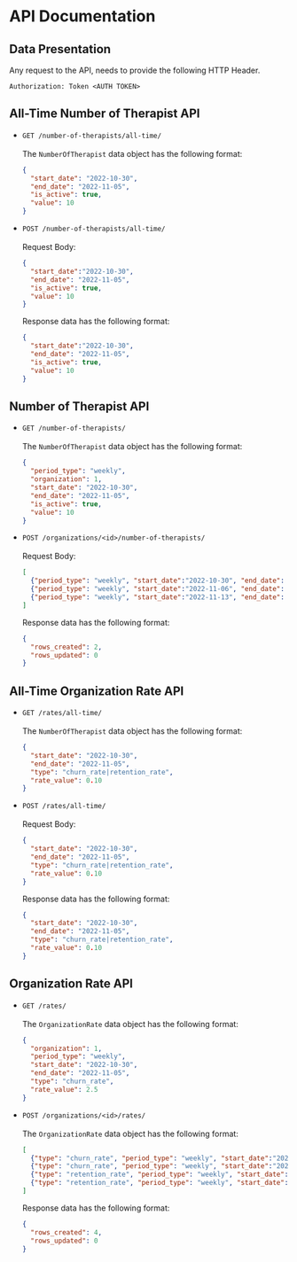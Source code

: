 # API Documentation

## Data Presentation
Any request to the API, needs to provide the following HTTP Header.

```
Authorization: Token <AUTH TOKEN>
```

## All-Time Number of Therapist API
- `GET /number-of-therapists/all-time/`
  <br/><br/>The `NumberOfTherapist` data object has the following format:
  ```json
  {
    "start_date": "2022-10-30",
    "end_date": "2022-11-05",
    "is_active": true,
    "value": 10
  }
  ```
- `POST /number-of-therapists/all-time/`
  <br/><br/>Request Body:

  ```json
  {
    "start_date":"2022-10-30",
    "end_date": "2022-11-05",
    "is_active": true,
    "value": 10
  }
  ```

  Response data has the following format:
  ```json
  {
    "start_date":"2022-10-30",
    "end_date": "2022-11-05",
    "is_active": true,
    "value": 10
  }
  ```

## Number of Therapist API
- `GET /number-of-therapists/`
  <br/><br/>The `NumberOfTherapist` data object has the following format:
  ```json
  {
    "period_type": "weekly",
    "organization": 1,
    "start_date": "2022-10-30",
    "end_date": "2022-11-05",
    "is_active": true,
    "value": 10
  }
  ```
- `POST /organizations/<id>/number-of-therapists/`
  <br/><br/>Request Body:

  ```json
  [
    {"period_type": "weekly", "start_date":"2022-10-30", "end_date": "2022-11-05", "is_active": true, "value": 10},
    {"period_type": "weekly", "start_date":"2022-11-06", "end_date": "2022-11-12", "is_active": false, "value": 11},
    {"period_type": "weekly", "start_date":"2022-11-13", "end_date": "2018-11-19", "is_active": true, "value": 29}
  ]
  ```

  Response data has the following format:
  ```json
  {
    "rows_created": 2,
    "rows_updated": 0
  }
  ```

## All-Time Organization Rate API
- `GET /rates/all-time/`
  <br/><br/>The `NumberOfTherapist` data object has the following format:
  ```json
  {
    "start_date": "2022-10-30",
    "end_date": "2022-11-05",
    "type": "churn_rate|retention_rate",
    "rate_value": 0.10
  }
  ```
- `POST /rates/all-time/`
  <br/><br/>Request Body:

  ```json
  {
    "start_date": "2022-10-30",
    "end_date": "2022-11-05",
    "type": "churn_rate|retention_rate",
    "rate_value": 0.10
  }
  ```

  Response data has the following format:
  ```json
  {
    "start_date": "2022-10-30",
    "end_date": "2022-11-05",
    "type": "churn_rate|retention_rate",
    "rate_value": 0.10
  }
  ```


## Organization Rate API
- `GET /rates/`
  <br/><br/>The `OrganizationRate` data object has the following format:
  ```json
  {
    "organization": 1,
    "period_type": "weekly",
    "start_date": "2022-10-30",
    "end_date": "2022-11-05",
    "type": "churn_rate",
    "rate_value": 2.5
  }
  ```
- `POST /organizations/<id>/rates/`
  <br/><br/>The `OrganizationRate` data object has the following format:
  ```json
  [
    {"type": "churn_rate", "period_type": "weekly", "start_date":"2022-10-30", "end_date": "2022-11-05", "rate_value": 1.5},
    {"type": "churn_rate", "period_type": "weekly", "start_date":"2022-11-06", "end_date": "2022-11-12", "rate_value": 2.5},
    {"type": "retention_rate", "period_type": "weekly", "start_date":"2022-10-30", "end_date": "2022-11-05", "rate_value": 3.5},
    {"type": "retention_rate", "period_type": "weekly", "start_date":"2022-11-06", "end_date": "2022-11-12", "rate_value": 1.7}
  ]
  ```

  Response data has the following format:
  ```json
  {
    "rows_created": 4,
    "rows_updated": 0
  }
  ```
